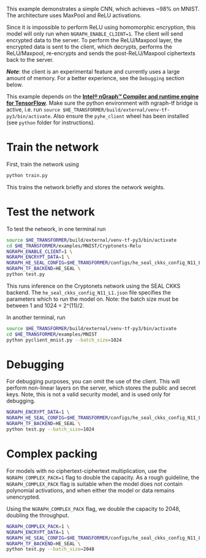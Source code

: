 This example demonstrates a simple CNN, which achieves ~98% on MNIST.
The architecture uses MaxPool and ReLU activations.

Since it is impossible to perform ReLU using homomorphic encryption, this model will only run when `NGRAPH_ENABLE_CLIENT=1`. The client will send encrypted data to the server. To perform the ReLU/Maxpool layer, the encrypted data is sent to the client, which decrypts, performs the ReLU/Maxpool, re-encrypts and sends the post-ReLU/Maxpool ciphertexts back to the server.

***Note***: the client is an experimental feature and currently uses a large amount of memory. For a better experience, see the `Debugging` section below.

This example depends on the [**Intel® nGraph™ Compiler and runtime engine for TensorFlow**](https://github.com/tensorflow/ngraph-bridge). Make sure the python environment with ngraph-tf bridge is active, i.e. run `source $HE_TRANSFORMER/build/external/venv-tf-py3/bin/activate`. Also ensure the `pyhe_client` wheel has been installed (see `python` folder for instructions).

# Train the network
First, train the network using
```bash
python train.py
```
This trains the network briefly and stores the network weights.

# Test the network
To test the network, in one terminal run
```bash
source $HE_TRANSFORMER/build/external/venv-tf-py3/bin/activate
cd $HE_TRANSFORMER/examples/MNIST/Cryptonets-Relu
NGRAPH_ENABLE_CLIENT=1 \
NGRAPH_ENCRYPT_DATA=1 \
NGRAPH_HE_SEAL_CONFIG=$HE_TRANSFORMER/configs/he_seal_ckks_config_N11_L1.json \
NGRAPH_TF_BACKEND=HE_SEAL \
python test.py
```
This runs inference on the Cryptonets network using the SEAL CKKS backend.
The `he_seal_ckks_config_N11_L1.json` file specifies the parameters which to run the model on. Note: the batch size must be between 1 and 1024 = 2^(11)/2.

In another terminal, run
```bash
source $HE_TRANSFORMER/build/external/venv-tf-py3/bin/activate
cd $HE_TRANSFORMER/examples/MNIST
python pyclient_mnist.py --batch_size=1024
```

# Debugging
For debugging purposes, you can omit the use of the client.
This will perform non-linear layers on the server, which stores the public and secret keys. Note, this is not a valid security model, and is used only for debugging.

```bash
NGRAPH_ENCRYPT_DATA=1 \
NGRAPH_HE_SEAL_CONFIG=$HE_TRANSFORMER/configs/he_seal_ckks_config_N11_L1.json \
NGRAPH_TF_BACKEND=HE_SEAL \
python test.py --batch_size=1024
```

# Complex packing
For models with no ciphertext-ciphertext multiplication, use the `NGRAPH_COMPLEX_PACK=1` flag to double the capacity.
As a rough guideline, the `NGRAPH_COMPLEX_PACK` flag is suitable when the model does not contain polynomial activations,
and when either the model or data remains unencrypted.

Using the `NGRAPH_COMPLEX_PACK` flag, we double the capacity to 2048, doubling the throughput.

```bash
NGRAPH_COMPLEX_PACK=1 \
NGRAPH_ENCRYPT_DATA=1 \
NGRAPH_HE_SEAL_CONFIG=$HE_TRANSFORMER/configs/he_seal_ckks_config_N11_L1.json \
NGRAPH_TF_BACKEND=HE_SEAL \
python test.py --batch_size=2048
```